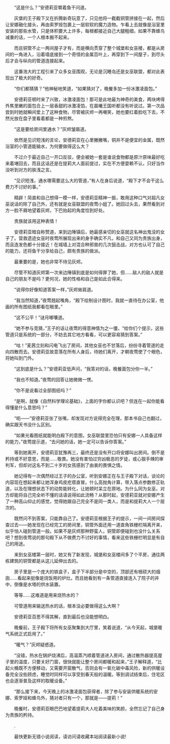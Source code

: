 　　“这是什么？”安德莉亚嚼着鱼干问道。

　　灰堡的王子殿下又在折腾新奇玩意了，只见他将一截截铜管拼接在一起，然后让安娜融化接头，再由索罗娅包裹上一层软软的魔力造物。乍看上去就像是浴室里安装的那些水管，只是体积要大上许多，每根都接近自己大腿粗细，如果不靠蜂鸟减重的话，一个人根本搬不起来。

　　而且铜管不止一两间屋子才有，而是横向贯穿了整个城堡和女巫楼，都是从房间的一角进入，沿着墙底接到一个奇怪的金属百叶上，再穿到下一间屋子，到尽头后才会与纵向的管道连接起来。

　　这番浩大的工程引来了众多女巫围观，无论是沉睡岛还是女巫联盟，都对此表现出了极大的好奇。

　　“你们都猜猜？”他神秘地笑道，“如果猜对了，晚餐多加一份冰激凌面包。”

　　安德莉亚顿时来了兴致，冰激凌面包！那可是此地最为神奇的美食，两块烤得外焦里嫩的面包合上一层香甜的冰激凌馅，在晨曦王国听都没有听说过。第一次品尝到时她就瞬间爱上了这种食物，尽管被灰烬一再嘲笑，她也要红着脸吃下去，不然光放在盘子里看着都是一种煎熬。

　　“这是要给房间里通水？”灰烬皱眉道。

　　依然是见识短浅的言论，安德莉亚在心里撇撇嘴，铜并不是便宜的金属，既然浴室的小管道能输水，为何要做得这么大？

　　不过介于最近自己一开口反驳，便会被她一套是谁说食物都是原汁原味最好吃来着堵回去，而且这话还是在提莉大人面前提过，实在不方便耍赖不认，只好当作没听到对方的肤浅之言。

　　“见识短浅，通水哪需要这么大的管道，”有人在身后说道，“殿下才不会干这么费力不讨好的事。”

　　精辟！简直和自己想得一模一样，安德莉亚精神一振，敢用这种口气对超凡女巫说话的除了自己外，还有就是女巫联盟的夜莺小姐了。她回过头去，果然看到对方一脸不屑地望着灰烬，下巴抬起的角度恰到好处。

　　贵族就该用这种表情！

　　安德莉亚暗自称赞道，来到边陲镇后，她最感亲切的女巫就这名神出鬼没的女子了。营救遗迹女巫时夜莺所展现出来的身手确实不凡，和自己又同为贵族出身，而且连发色都十分接近！在城墙上对混合种邪兽的几次狙击战，对方也认可了自己的能力，还将鱼干分享给自己，颇有贵族的做派。

　　最重要的是，她也非常不待见灰烬。

　　尽管不知道灰烬第一次来边陲镇到底是如何得罪了她，但……敌人的敌人就是自己的朋友不是吗？更何况，她的性格和自己是如此合得来。

　　“说得你好像知道答案一样，”灰烬耸肩道。

　　“我当然知道，”夜莺翘起嘴角，“殿下绘制设计图时，我就一直待在办公室，他画的所有图纸我都看在眼里。”

　　“这不公平！”谜月嘟囔道。

　　“她不参与竞猜，”王子的话让夜莺的得意神情为之一僵，“给你们个提示，这些管道只是系统的一部分，不妨去其它地方看看，可以更容易猜到答案。”

　　“咕！”麦茜立刻和闪电飞出了房间，其他女巫也不甘落后，纷纷寻着管道的走向四散而去。安德莉亚故意落在所有人身后，待她们离开，才朝夜莺使了个眼色，将她叫到门外。

　　“这到底是什么？”安德莉亚低声问，“我答对的话，晚餐面包分你一半。”

　　“我也不知道。”夜莺的回答让她微微一愣。

　　“你不是说看过全部图纸吗？”

　　“是啊，就像《自然科学理论基础》，上面的字你都认识吧？但连在一起你能看得懂是什么意思吗？”

　　“呃——”安德莉亚张了张嘴，却发现对方说得完全在理，那本书自己也翻过，确实跟天书没什么区别。

　　“如果光看图纸就能明白殿下的意图，女巫联盟里恐怕只有安娜一人具备这样的能力，”夜莺提示道，“去问她的话，她一定可以告诉你答案。”

　　等到她离开，安德莉亚犹豫再三，最终还是没有开口将安娜叫出房间。倒不是矜持或不好意思，而是……敬畏。她没有害怕过穷凶极恶的歹徒，或心狠手辣的审判军，但却对这名不到二十岁的女孩感到了由衷的畏惧之情。

　　她记得有一次偶然经过王子的办公室，听到安娜正在与王子殿下对话，谈论的内容现在想起来都让她浑身鸡皮疙瘩直冒。什么高抛角计算，带入落点参数修正轨道，以及在理想状态下的动势能转化，让她顿时呆立在原地。为什么同为女巫，对方却能将自己完全听不懂的话语说得如此流畅？从那时起，安德莉亚就对安娜产生了一种高山仰止的感觉，觉得她跟自己完全不是同一类人，而是和提莉大人一个层次的。

　　既然问不到答案，只能靠自己了。安德莉亚根据王子的提示，一间一间房间探查过去——她发现在已经完工的房间里，铜管外面还用一道直角铁栅栏隔离开来，似乎怕人碰到管道一般。如果不是灰烬那种野蛮人，铜管即便碰到也没什么关系吧？想到夜莺说的那句殿下从不做费力不讨好的事情，看来这些铁栅栏明显是有自己的用途。

　　来到女巫楼第一层时，她又有了新发现，城堡和女巫楼间多了个平房，通往两栋建筑的铜管都是从这儿延伸出去的。

　　房子里是一个庞大的铁盒子，盒子下半部分是中空的，顶部还有根硕大的烟囱……看起来挺像是烧饭用的炉灶。而且她看到有一条管道直接连入了院子的井中，倒像是水塔的供水装置。

　　等等……这难道是用来烧热水的？

　　可管道用来输送热水的话，根本没必要做得这么大啊？

　　安德莉亚百思不得其解，直到最后也没能想明白。

　　晚餐前，王子殿下将所有女巫聚集到大厅里，笑着说道，“从今天起，城堡暖气系统正式启用了。”

　　“暖气？”灰烬疑惑道。

　　“没错，热水在锅炉烧沸后，高温蒸汽顺着管道进入房间，通过散热器提高屋子里的温度，只要关好门窗，很快就能让整个房间都暖和起来，”王子解释道，“比起火桶既不方便移动，又需要开窗散气，否则会有一氧化碳中毒风险，新的供暖设备完全没些顾虑，睡觉时同样可以享受到春天般的温暖。等到调试结束后，住宅区也会逐渐普及这样的取暖设备。”

　　“那么接下来，今天晚上的冰激凌面包获得者，除了参与安装供暖系统的安娜、索罗娅和蜂鸟外，猜对者只有一个，那就是——提莉！”

　　晚餐时，安德莉亚眼巴巴地望着提莉大人吃着美味的笑颜，全然忘记了自己身为贵族的矜持。

　　.

　　最快更新无错小说阅读，请访问请收藏本站阅读最新小说!
